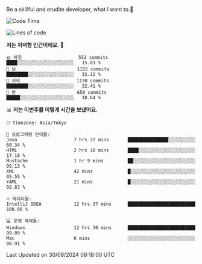 Be a skillful and erudite developer, what I want to.👶

<!--START_SECTION:waka-->
![Code Time](http://img.shields.io/badge/Code%20Time-1%2C213%20hrs%2047%20mins-blue)

![Lines of code](https://img.shields.io/badge/%EC%A0%80%EB%8A%94%20%EC%97%AC%ED%83%9C%EA%B9%8C%EC%A7%80%20-2.7%20million%20%EC%A4%84%EC%9D%98%20%EC%BD%94%EB%93%9C%EB%A5%BC%20%EC%9E%91%EC%84%B1%ED%96%88%EC%96%B4%EC%9A%94.-blue)

**저는 저녁형 인간이에요. 🦉** 

```text
🌞 아침                     552 commits         ████░░░░░░░░░░░░░░░░░░░░░   15.83 % 
🌆 낮　                     1155 commits        ████████░░░░░░░░░░░░░░░░░   33.12 % 
🌃 저녁                     1130 commits        ████████░░░░░░░░░░░░░░░░░   32.41 % 
🌙 밤　                     650 commits         █████░░░░░░░░░░░░░░░░░░░░   18.64 % 
```


📊 **저는 이번주를 이렇게 시간을 보냈어요.** 

```text
🕑︎ Timezone: Asia/Tokyo

💬 프로그래밍 언어들: 
Java                     7 hrs 37 mins       ███████████████░░░░░░░░░░   60.34 % 
HTML                     2 hrs 10 mins       ████░░░░░░░░░░░░░░░░░░░░░   17.18 % 
Mustache                 1 hr 9 mins         ██░░░░░░░░░░░░░░░░░░░░░░░   09.13 % 
XML                      42 mins             █░░░░░░░░░░░░░░░░░░░░░░░░   05.55 % 
YAML                     21 mins             █░░░░░░░░░░░░░░░░░░░░░░░░   02.83 % 

🔥 에디터들: 
IntelliJ IDEA            12 hrs 37 mins      █████████████████████████   100.00 % 

💻 운영 체제들: 
Windows                  12 hrs 30 mins      █████████████████████████   99.09 % 
Mac                      6 mins              ░░░░░░░░░░░░░░░░░░░░░░░░░   00.91 % 
```


 Last Updated on 30/08/2024 08:18:00 UTC
<!--END_SECTION:waka-->
